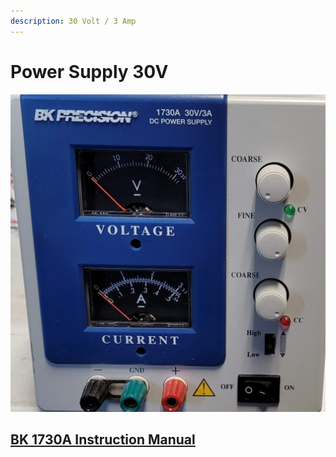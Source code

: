 ```yaml
---
description: 30 Volt / 3 Amp
---
```


# Power Supply 30V

![BK Precision 1730A 30V 3A DC Power Supply](<../.gitbook/assets/BK Precision 1730A 30V 3A DC Power Supply.jpg>)

## [BK 1730A Instruction Manual](https://drive.google.com/file/d/1iAwnAoJ9bmrIWX3RuLwdY45YrlmdiZfz/view?usp=sharing)
